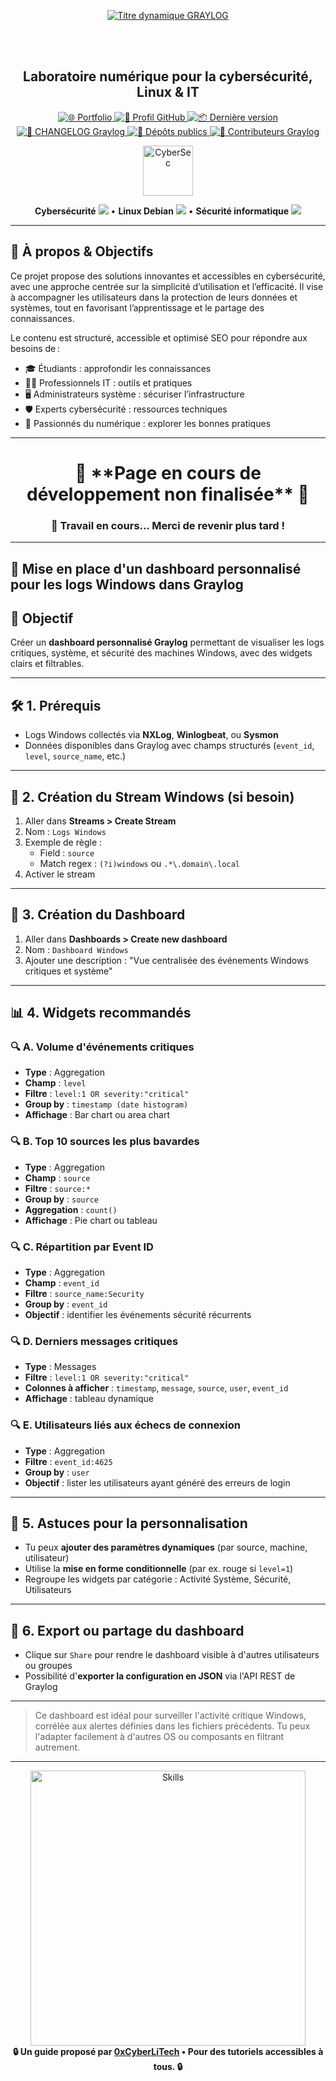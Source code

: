 <div align="center">

  <br></br>
  
  <a href="https://github.com/0xCyberLiTech">
    <img src="https://readme-typing-svg.herokuapp.com?font=JetBrains+Mono&size=50&duration=6000&pause=1000000000&color=FF0048&center=true&vCenter=true&width=1100&lines=%3EGRAYLOG_" alt="Titre dynamique GRAYLOG" />
  </a>
  
  <br></br>
  
  <h2>Laboratoire numérique pour la cybersécurité, Linux & IT</h2>

  <p align="center">
    <a href="https://0xcyberlitech.github.io/">
      <img src="https://img.shields.io/badge/Portfolio-0xCyberLiTech-181717?logo=github&style=flat-square" alt="🌐 Portfolio" />
    </a>
    <a href="https://github.com/0xCyberLiTech">
      <img src="https://img.shields.io/badge/Profil-GitHub-181717?logo=github&style=flat-square" alt="🔗 Profil GitHub" />
    </a>
    <a href="https://github.com/0xCyberLiTech/Graylog/releases/latest">
      <img src="https://img.shields.io/github/v/release/0xCyberLiTech/Graylog?label=version&style=flat-square&color=blue" alt="📦 Dernière version" />
    </a>
    <a href="https://github.com/0xCyberLiTech/Graylog/blob/main/CHANGELOG.md">
      <img src="https://img.shields.io/badge/📄%20Changelog-Graylog-blue?style=flat-square" alt="📄 CHANGELOG Graylog" />
    </a>
    <a href="https://github.com/0xCyberLiTech?tab=repositories">
      <img src="https://img.shields.io/badge/Dépôts-publics-blue?style=flat-square" alt="📂 Dépôts publics" />
    </a>
    <a href="https://github.com/0xCyberLiTech/Graylog/graphs/contributors">
      <img src="https://img.shields.io/badge/👥%20Contributeurs-cliquez%20ici-007ec6?style=flat-square" alt="👥 Contributeurs Graylog" />
    </a>
  </p>

</div>

<div align="center">
  <img src="https://img.icons8.com/fluency/96/000000/cyber-security.png" alt="CyberSec" width="80"/>
</div>

<div align="center">
  <p>
    <strong>Cybersécurité</strong> <img src="https://img.icons8.com/color/24/000000/lock--v1.png"/> • <strong>Linux Debian</strong> <img src="https://img.icons8.com/color/24/000000/linux.png"/> • <strong>Sécurité informatique</strong> <img src="https://img.icons8.com/color/24/000000/shield-security.png"/>
  </p>
</div>

---

## 🚀 À propos & Objectifs

Ce projet propose des solutions innovantes et accessibles en cybersécurité, avec une approche centrée sur la simplicité d’utilisation et l’efficacité. Il vise à accompagner les utilisateurs dans la protection de leurs données et systèmes, tout en favorisant l’apprentissage et le partage des connaissances.

Le contenu est structuré, accessible et optimisé SEO pour répondre aux besoins de :
- 🎓 Étudiants : approfondir les connaissances
- 👨‍💻 Professionnels IT : outils et pratiques
- 🖥️ Administrateurs système : sécuriser l’infrastructure
- 🛡️ Experts cybersécurité : ressources techniques
- 🚀 Passionnés du numérique : explorer les bonnes pratiques

---

<h1 align="center"> 🚧 **Page en cours de développement non finalisée** 🚧</h1>
<h3 align="center"> 🔧 Travail en cours... Merci de revenir plus tard !</h3>

---

## 🔬 Mise en place d'un dashboard personnalisé pour les logs Windows dans Graylog

## 🔎 Objectif
Créer un **dashboard personnalisé Graylog** permettant de visualiser les logs critiques, système, et sécurité des machines Windows, avec des widgets clairs et filtrables.

---

## 🛠️ 1. Prérequis

- Logs Windows collectés via **NXLog**, **Winlogbeat**, ou **Sysmon**
- Données disponibles dans Graylog avec champs structurés (`event_id`, `level`, `source_name`, etc.)

---

## 📒 2. Création du Stream Windows (si besoin)

1. Aller dans **Streams > Create Stream**
2. Nom : `Logs Windows`
3. Exemple de règle :
   - Field : `source`
   - Match regex : `(?i)windows` ou `.*\.domain\.local`
4. Activer le stream

---

## 📅 3. Création du Dashboard

1. Aller dans **Dashboards > Create new dashboard**
2. Nom : `Dashboard Windows`
3. Ajouter une description : "Vue centralisée des événements Windows critiques et système"

---

## 📊 4. Widgets recommandés

### 🔍 A. Volume d'événements critiques
- **Type** : Aggregation
- **Champ** : `level`
- **Filtre** : `level:1 OR severity:"critical"`
- **Group by** : `timestamp (date histogram)`
- **Affichage** : Bar chart ou area chart

### 🔍 B. Top 10 sources les plus bavardes
- **Type** : Aggregation
- **Champ** : `source`
- **Filtre** : `source:*`
- **Group by** : `source`
- **Aggregation** : `count()`
- **Affichage** : Pie chart ou tableau

### 🔍 C. Répartition par Event ID
- **Type** : Aggregation
- **Champ** : `event_id`
- **Filtre** : `source_name:Security`
- **Group by** : `event_id`
- **Objectif** : identifier les événements sécurité récurrents

### 🔍 D. Derniers messages critiques
- **Type** : Messages
- **Filtre** : `level:1 OR severity:"critical"`
- **Colonnes à afficher** : `timestamp`, `message`, `source`, `user`, `event_id`
- **Affichage** : tableau dynamique

### 🔍 E. Utilisateurs liés aux échecs de connexion
- **Type** : Aggregation
- **Filtre** : `event_id:4625`
- **Group by** : `user`
- **Objectif** : lister les utilisateurs ayant généré des erreurs de login

---

## 🔄 5. Astuces pour la personnalisation

- Tu peux **ajouter des paramètres dynamiques** (par source, machine, utilisateur)
- Utilise la **mise en forme conditionnelle** (par ex. rouge si `level=1`)
- Regroupe les widgets par catégorie : Activité Système, Sécurité, Utilisateurs

---

## 📁 6. Export ou partage du dashboard

- Clique sur `Share` pour rendre le dashboard visible à d'autres utilisateurs ou groupes
- Possibilité d'**exporter la configuration en JSON** via l'API REST de Graylog

---

> Ce dashboard est idéal pour surveiller l'activité critique Windows, corrélée aux alertes définies dans les fichiers précédents. Tu peux l'adapter facilement à d'autres OS ou composants en filtrant autrement.

---

<div align="center">
  <a href="https://github.com/0xCyberLiTech" target="_blank" rel="noopener">
    <img src="https://skillicons.dev/icons?i=linux,debian,bash,docker,nginx,git,vim,python,markdown" alt="Skills" width="440">
  </a>
</div>

<div align="center">
  <b>🔒 Un guide proposé par <a href="https://github.com/0xCyberLiTech">0xCyberLiTech</a> • Pour des tutoriels accessibles à tous. 🔒</b>
</div>

